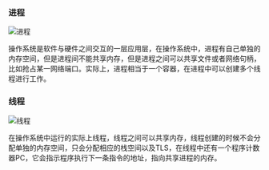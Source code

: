 ### 进程

![进程](https://github.com/ljcan/jqBlogs/blob/master/%E8%BF%9B%E7%A8%8B.png)

操作系统是软件与硬件之间交互的一层应用层，在操作系统中，进程有自己单独的内存空间，但是进程间不能共享内存，但是进程之间可以共享文件或者网络句柄，比如抢占某一网络端口。实际上，进程相当于一个容器，在进程中可以创建多个线程进行工作。

### 线程

![线程](https://github.com/ljcan/jqBlogs/blob/master/%E7%BA%BF%E7%A8%8B.png)

在操作系统中运行的实际上线程，线程之间可以共享内存，线程创建的时候不会分配单独的内存空间，只会分配相应的栈空间以及TLS，在线程中还有一个程序计数器PC，它会指示程序执行下一条指令的地址，指向共享进程的内存。
